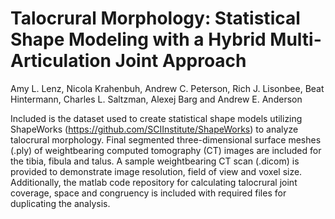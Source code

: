 # Talocrural Morphology: Statistical Shape Modeling with a Hybrid Multi-Articulation Joint Approach
Amy L. Lenz, Nicola Krahenbuh, Andrew C. Peterson, Rich J. Lisonbee, Beat Hintermann, Charles L. Saltzman, Alexej Barg and Andrew E. Anderson

Included is the dataset used to create statistical shape models utilizing ShapeWorks (https://github.com/SCIInstitute/ShapeWorks) to analyze talocrural morphology. Final segmented three-dimensional surface meshes (.ply) of weightbearing computed tomography (CT) images are included for the tibia, fibula and talus.  A sample weightbearing CT scan (.dicom) is provided to demonstrate image resolution, field of view and voxel size.  Additionally, the matlab code repository for calculating talocrural joint coverage, space and congruency is included with required files for duplicating the analysis.   

